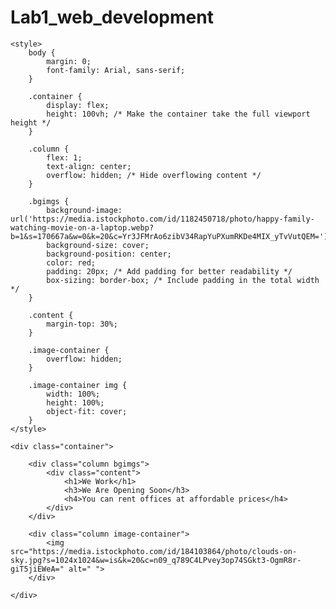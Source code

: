# Lab1_web_development
<!DOCTYPE html>
<html lang="en">
<head>
    <meta charset="UTF-8">
    <meta name="viewport" content="width=device-width, initial-scale=1.0">
    <title>Document</title>

    <style> 
        body {
            margin: 0;
            font-family: Arial, sans-serif;
        }

        .container {
            display: flex;
            height: 100vh; /* Make the container take the full viewport height */
        }

        .column {
            flex: 1;
            text-align: center;
            overflow: hidden; /* Hide overflowing content */
        }

        .bgimgs {
            background-image: url('https://media.istockphoto.com/id/1182450718/photo/happy-family-watching-movie-on-a-laptop.webp?b=1&s=170667a&w=0&k=20&c=Yr3JFMrAo6zibV34RapYuPXumRKDe4MIX_yTvVutQEM=');
            background-size: cover;
            background-position: center;
            color: red;
            padding: 20px; /* Add padding for better readability */
            box-sizing: border-box; /* Include padding in the total width */
        }

        .content {
            margin-top: 30%;
        }

        .image-container {
            overflow: hidden;
        }

        .image-container img {
            width: 100%;
            height: 100%;
            object-fit: cover;
        }
    </style>
</head>
<body>
    
    <div class="container">

        <div class="column bgimgs">
            <div class="content">
                <h1>We Work</h1>
                <h3>We Are Opening Soon</h3>
                <h4>You can rent offices at affordable prices</h4>
            </div>
        </div>
        
        <div class="column image-container">
            <img src="https://media.istockphoto.com/id/184103864/photo/clouds-on-sky.jpg?s=1024x1024&w=is&k=20&c=n09_q789C4LPvey3op74SGkt3-OgmR8r-giT5jiEWeA=" alt=" ">
        </div>
        
    </div>
</body>
</html>
